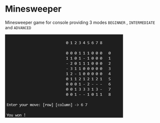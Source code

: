 # Minesweeper

Minesweeper game for console providing 3 modes `BEGINNER` , `INTERMEDIATE` and `ADVANCED`

![Screenshot](MineSweeper.PNG)
